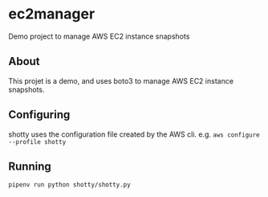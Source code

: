 # ec2manager

Demo project to manage AWS EC2 instance snapshots

## About

This projet is a demo, and uses boto3 to manage AWS EC2 instance snapshots.

## Configuring

shotty uses the configuration file created by the AWS cli. e.g. 
`aws configure --profile shotty`

## Running

`pipenv run python shotty/shotty.py`




